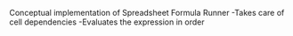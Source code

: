 Conceptual implementation of Spreadsheet Formula Runner
-Takes care of cell dependencies
-Evaluates the expression in order
